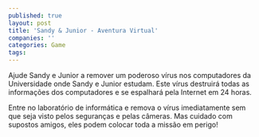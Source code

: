 ```yaml
---
published: true
layout: post
title: 'Sandy & Junior - Aventura Virtual'
companies: ''
categories: Game
tags: 
---
```

Ajude Sandy e Junior a remover um poderoso v&iacute;rus nos computadores da Universidade onde Sandy e Junior estudam. Este v&iacute;rus destruir&aacute; todas as informa&ccedil;&otilde;es dos computadores e se espalhar&aacute; pela Internet em 24 horas.







Entre no laborat&oacute;rio de inform&aacute;tica e remova o v&iacute;rus imediatamente sem que seja visto pelos seguran&ccedil;as e pelas c&acirc;meras. Mas cuidado com supostos amigos, eles podem colocar toda a miss&atilde;o em perigo!





